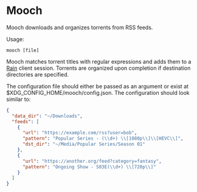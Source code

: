 # Mooch

Mooch downloads and organizes torrents from RSS feeds.

Usage:

    mooch [file]

Mooch matches torrent titles with regular expressions and adds them to a
[Rain](https://github.com/cenkalti/rain) client session. Torrents are
organized upon completion if destination directories are specified.

The configuration file should either be passed as an argument or exist
at $XDG_CONFIG_HOME/mooch/config.json. The configuration should look
similar to:

```json
{
  "data_dir": "~/Downloads",
  "feeds": [
    {
      "url": "https://example.com/rss?user=bob",
      "pattern": "Popular Series - (\\d+) \\[1080p\\]\\[HEVC\\]",
      "dst_dir": "~/Media/Popular Series/Season 01"
    },
    {
      "url": "https://another.org/feed?category=fantasy",
      "pattern": "Ongoing Show - S03E(\\d+) \\[720p\\]"
    }
  ]
}
```
